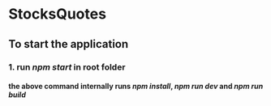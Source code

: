 # StocksQuotes

## To start the application
### 1. run *npm start* in root folder
#### the above command internally runs *npm install*, *npm run dev* and *npm run build*
